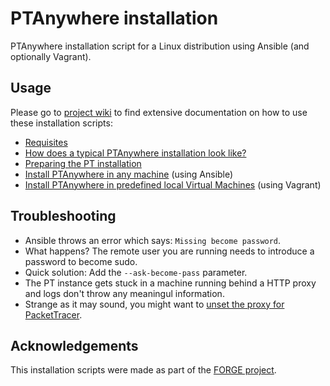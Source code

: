# PTAnywhere installation

PTAnywhere installation script for a Linux distribution using Ansible (and optionally Vagrant).

## Usage

Please go to [project wiki](https://github.com/PTAnywhere/ptAnywhere-installation/wiki/) to find extensive documentation on how to use these installation scripts:

 * [Requisites](https://github.com/PTAnywhere/ptAnywhere-installation/wiki/Requirements)
 * [How does a typical PTAnywhere installation look like?](https://github.com/PTAnywhere/ptAnywhere-installation/wiki/Typical-PTAnywhere-installation)
 * [Preparing the PT installation](https://github.com/PTAnywhere/ptAnywhere-installation/wiki/Preparing-the-PT-installation)
 * [Install PTAnywhere in any machine](https://github.com/PTAnywhere/ptAnywhere-installation/wiki/Install-PTAnywhere-using-Ansible) (using Ansible)
 * [Install PTAnywhere in predefined local Virtual Machines](https://github.com/PTAnywhere/ptAnywhere-installation/wiki/Install-PTAnywhere-using-Vagrant) (using Vagrant)


## Troubleshooting

 * Ansible throws an error which says: ```Missing become password```.
  * What happens? The remote user you are running needs to introduce a password to become sudo.
  * Quick solution: Add the ```--ask-become-pass``` parameter.
 * The PT instance gets stuck in a machine running behind a HTTP proxy and logs don't throw any meaningul information.
  * Strange as it may sound, you might want to [unset the proxy for PacketTracer](https://github.com/PTAnywhere/ptAnywhere-installation/commit/b7518b994264c0516e540e21261e96cf6bc77318).


## Acknowledgements

This installation scripts were made as part of the [FORGE project](http://ict-forge.eu/).
